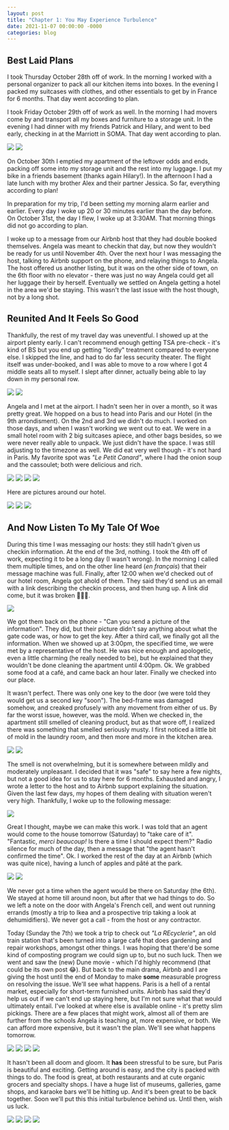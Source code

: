 ```yaml
---
layout: post
title: "Chapter 1: You May Experience Turbulence"
date: 2021-11-07 00:00:00 -0000
categories: blog
---
```


## Best Laid Plans

I took Thursday October 28th off of work. In the morning I worked with a personal organizer to pack all our kitchen items into boxes. In the evening I packed my suitcases with clothes, and other essentials to get by in France for 6 months. That day went according to plan. 

I took Friday October 29th off of work as well. In the morning I had movers come by and transport all my boxes and furniture to a storage unit. In the evening I had dinner with my friends Patrick and Hilary, and went to bed early, checking in at the Marriott in SOMA. That day went according to plan. 

![](/assets/images/2021-11-07-paris-chapter1/storage.jpeg)
![](/assets/images/2021-11-07-paris-chapter1/marriott.jpeg)

On October 30th I emptied my apartment of the leftover odds and ends, packing off some into my storage unit and the rest into my luggage. I put my bike in a friends basement (thanks again Hilary!). In the afternoon I had a late lunch with my brother Alex and their partner Jessica. So far, everything according to plan! 

In preparation for my trip, I'd been setting my morning alarm earlier and earlier. Every day I woke up 20 or 30 minutes earlier than the day before. On October 31st, the day I flew, I woke up at 3:30AM. That morning things did not go according to plan. 

I woke up to a message from our Airbnb host that they had double booked themselves. Angela was meant to checkin that day, but now they wouldn't be ready for us until November 4th. Over the next hour I was messaging the host, talking to Airbnb support on the phone, and relaying things to Angela. The host offered us another listing, but it was on the other side of town, on the 6th floor with no elevator - there was just no way Angela could get all her luggage their by herself. Eventually we settled on Angela getting a hotel in the area we'd be staying. This wasn't the last issue with the host though, not by a long shot. 

## Reunited And It Feels So Good 

Thankfully, the rest of my travel day was uneventful. I showed up at the airport plenty early. I can't recommend enough getting TSA pre-check - it's kind of BS but you end up getting "lordly" treatment compared to everyone else. I skipped the line, and had to do far less security theater. The flight itself was under-booked, and I was able to move to a row where I got 4 middle seats all to myself. I slept after dinner, actually being able to lay down in my personal row. 

![](/assets/images/2021-11-07-paris-chapter1/airport.jpeg)
![](/assets/images/2021-11-07-paris-chapter1/tsa-prep.jpeg)

Angela and I met at the airport. I hadn't seen her in over a month, so it was pretty great. We hopped on a bus to head into Paris and our Hotel (in the 9th arrondisment). On the 2nd and 3rd we didn't do much. I worked on those days, and when I wasn't working we went out to eat. We were in a small hotel room with 2 big suitcases apiece, and other bags besides, so we were never really able to unpack. We just didn't have the space. I was still adjusting to the timezone as well. We did eat very well though - it's not hard in Paris. My favorite spot was _"Le Petit Canard"_, where I had the onion soup and the cassoulet; both were delicious and rich. 

![](/assets/images/2021-11-07-paris-chapter1/reunited.jpeg)
![](/assets/images/2021-11-07-paris-chapter1/canard1.jpeg)
![](/assets/images/2021-11-07-paris-chapter1/canard2.jpeg)
![](/assets/images/2021-11-07-paris-chapter1/canard3.jpeg)

Here are pictures around our hotel. 

![](/assets/images/2021-11-07-paris-chapter1/outside1.jpeg)![](/assets/images/2021-11-07-paris-chapter1/outside2.jpeg)![](/assets/images/2021-11-07-paris-chapter1/outside3.jpeg)

## And Now Listen To My Tale Of Woe

During this time I was messaging our hosts: they still hadn't given us checkin information. At the end of the 3rd, nothing. I took the 4th off of work, expecting it to be a long day (I wasn't wrong). In the morning I called them multiple times, and on the other line heard (_en français_) that their message machine was full. Finally, after 12:00 when we'd checked out of our hotel room, Angela got ahold of them. They said they'd send us an email with a link describing the checkin process, and then hung up. A link did come, but it was broken 🤦🏻‍♂️. 

![](/assets/images/2021-11-07-paris-chapter1/we-are-sorry.PNG)
We got them back on the phone - "Can you send a picture of the information". They did, but their picture didn't say anything about what the gate code was, or how to get the key. After a third call, we finally got all the information. When we showed up at 3:00pm, the specified time, we were met by a representative of the host. He was nice enough and apologetic, even a little charming (he really needed to be), but he explained that they wouldn't be done cleaning the apartment until 4:00pm. Ok. We grabbed some food at a café, and came back an hour later. Finally we checked into our place. 

It wasn't perfect. There was only one key to the door (we were told they would get us a second key "soon"). The bed-frame was damaged somehow, and creaked profusely with any movement from either of us. By far the worst issue, however, was the mold. When we checked in, the apartment still smelled of cleaning product, but as that wore off, I realized there was something that smelled seriously musty. I first noticed a little bit of mold in the laundry room, and then more and more in the kitchen area. 

![](/assets/images/2021-11-07-paris-chapter1/mold1.jpeg)![](/assets/images/2021-11-07-paris-chapter1/mold2.jpeg)

The smell is not overwhelming, but it is somewhere between mildly and moderately unpleasant. I decided that it was "safe" to say here a few nights, but not a good idea for us to stay here for 6 months. Exhausted and angry, I wrote a letter to the host and to Airbnb support explaining the situation. Given the last few days, my hopes of them dealing with situation weren't very high. Thankfully, I woke up to the following message: 

![](/assets/images/2021-11-07-paris-chapter1/message.jpeg)

Great I thought, maybe we can make this work. I was told that an agent would come to the house tomorrow (Saturday) to "take care of it". "Fantastic, _merci beaucoup!_ Is there a time I should expect them?" Radio silence for much of the day, then a message that "the agent hasn't confirmed the time". Ok. I worked the rest of the day at an Airbnb (which was quite nice), having a lunch of apples and pâté at the park. 

![](/assets/images/2021-11-07-paris-chapter1/we-work.jpeg)
![](/assets/images/2021-11-07-paris-chapter1/park.jpeg)

We never got a time when the agent would be there on Saturday (the 6th). We stayed at home till around noon, but after that we had things to do. So we left a note on the door with Angela's French cell, and went out running errands (mostly a trip to Ikea and a prospective trip taking a look at dehumidifiers). We never got a call - from the host or any contractor. 

Today (Sunday the 7th) we took a trip to check out _"La REcyclerie"_, an old train station that's been turned into a large café that does gardening and repair workshops, amongst other things. I was hoping that there'd be some kind of composting program we could sign up to, but no such luck. Then we went and saw the (new) Dune movie - which I'd highly recommend (that could be its own post 😂). But back to the main drama, Airbnb and I are giving the host until the end of Monday to make **some** measurable progress on resolving the issue. We'll see what happens. Paris is a hell of a rental market, especially for short-term furnished units. Airbnb has said they'd help us out if we can't end up staying here, but I'm not sure what that would ultimately entail. I've looked at where else is available online - it's pretty slim pickings. There are a few places that might work, almost all of them are further from the schools Angela is teaching at, more expensive, or both. We can afford more expensive, but it wasn't the plan. We'll see what happens tomorrow.

![](/assets/images/2021-11-07-paris-chapter1/re1.jpeg)
![](/assets/images/2021-11-07-paris-chapter1/re2.jpeg)
![](/assets/images/2021-11-07-paris-chapter1/re3.jpeg)
![](/assets/images/2021-11-07-paris-chapter1/re4.jpeg)

It hasn't been all doom and gloom. It **has** been stressful to be sure, but Paris is beautiful and exciting. Getting around is easy, and the city is packed with things to do. The food is great, at both restaurants and at cute organic grocers and specialty shops. I have a huge list of museums, galleries, game shops, and karaoke bars we'll be hitting up. And it's been great to be back together. Soon we'll put this this initial turbulence behind us. Until then, wish us luck. 

![](/assets/images/2021-11-07-paris-chapter1/tile1.jpeg)
![](/assets/images/2021-11-07-paris-chapter1/tile2.jpeg)
![](/assets/images/2021-11-07-paris-chapter1/tile3.jpeg)
![](/assets/images/2021-11-07-paris-chapter1/tile4.jpeg)



